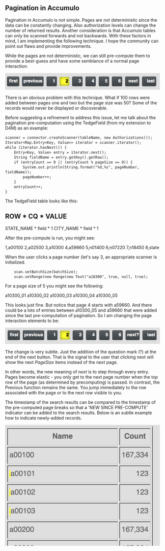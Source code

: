
Pagination in Accumulo
----------------------

Pagination in Accumulo is not simple. Pages are not deterministic since the 
data can be constantly changing. Also authorization levels can change the 
number of returned results. Another consideration is that Accumulo tables 
can only be scanned forwards and not backwards. With these factors in 
mind, I am implementing the following technique. I hope the community 
can point out flaws and provide improvements.

While the pages are not deterministic, we can still pre-compute them to 
provide a best-guess and have some semblance of a normal page interaction:

![Standard Pagination Controls](../images/standard_pagination.png "Standard Pagination Controls")

There is an obvious problem with this technique. What if 100 rows were added 
between pages one and two but the page size was 50? Some of the records 
would never be displayed or discoverable.

Before suggesting a refinement to address this issue, let me talk about the 
pagination pre-computation using the TedgeField (from my extension to D4M) 
as an example:

    scanner = connector.createScanner(tableName, new Authorizations());
    Iterator<Map.Entry<Key, Value>> iterator = scanner.iterator();
    while (iterator.hasNext()) {
        Entry<Key, Value> entry = iterator.next();
        String fieldName = entry.getKey().getRow();
        if (entryCount == 0 || (entryCount % pageSize == 0)) {
            System.out.println(String.format("%d,%s", pageNumber, fieldName));
            pageNumber++;
        }
        entryCount++;
    }

The TedgeField table looks like this:

   ROW          * CQ      * VALUE
 ---------------------------------
   STATE_NAME   * field   * 1
   CITY_NAME    * field   * 1    

After the pre-compute is run, you might see:

1,a00100
2,a02500
3,a10300
4,a59660
5,n01400
6,n07220
7,n18450
8,state

When the user clicks a page number (let's say 3, an appropriate scanner is 
initialized.

        scan.setBatchSize(batchSize);
        scan.setRange(new Range(new Text("a10300", true, null, true);

For a page size of 5 you might see the following:

a10300_01
a10300_02
a10300_03
a10300_04
a10300_05

This looks just fine. But notice that page 4 starts with a59660. And there 
could be a lots of entries between a10300_05 and a59660 that were added 
since the last pre-computation of pagination. So I am changing the page
interaction elements to be:

![Enhanced Pagination Controls](../images/extended_pagination.png "Enhanced Pagination Controls")

The change is very subtle. Just the addition of the question mark (?) at the
end of the next button. That is the signal to the user that clicking next
will show the next _PageSize_ items instead of the next page.

In other words, the new meaning of _next_ is to step through every entry. Pages 
become elastic - you only get to the next page number when the top row of the 
page (as determined by precomputing) is passed. In contrast, the Previous 
function remains the same. You jump immediately to the row associated with 
the page or to the next row visible to you.

The timestamp of the search results can be compared to the timestamp of the
pre-computed page breaks so that a 'NEW SINCE PRE-COMPUTE' indicator can be 
added to the search results. Below is an subtle example how to indicate
newly-added records.

![New Since Pagination Indicator](../images/new_since_pagination_indicator.png "New Since Pagination Indicator")



